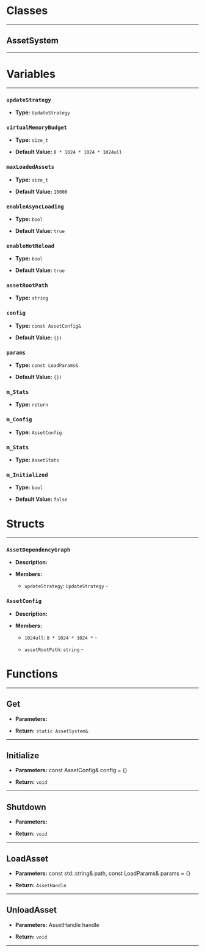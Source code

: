 # Classes
---

## AssetSystem
---




# Variables
---

### `updateStrategy`

- **Type:** `UpdateStrategy`



### `virtualMemoryBudget`

- **Type:** `size_t`

- **Default Value:** `8 * 1024 * 1024 * 1024ull`



### `maxLoadedAssets`

- **Type:** `size_t`

- **Default Value:** `10000`



### `enableAsyncLoading`

- **Type:** `bool`

- **Default Value:** `true`



### `enableHotReload`

- **Type:** `bool`

- **Default Value:** `true`



### `assetRootPath`

- **Type:** `string`



### `config`

- **Type:** `const AssetConfig&`

- **Default Value:** `{})`



### `params`

- **Type:** `const LoadParams&`

- **Default Value:** `{})`



### `m_Stats`

- **Type:** `return`



### `m_Config`

- **Type:** `AssetConfig`



### `m_Stats`

- **Type:** `AssetStats`



### `m_Initialized`

- **Type:** `bool`

- **Default Value:** `false`




# Structs
---

### `AssetDependencyGraph`

- **Description:** 

- **Members:**

  - `updateStrategy`: `UpdateStrategy` - 



### `AssetConfig`

- **Description:** 

- **Members:**

  - `1024ull`: `8 * 1024 * 1024 *` - 

  - `assetRootPath`: `string` - 




# Functions
---

## Get



- **Parameters:** 

- **Return:** `static AssetSystem&`

---

## Initialize



- **Parameters:** const AssetConfig& config = {}

- **Return:** `void`

---

## Shutdown



- **Parameters:** 

- **Return:** `void`

---

## LoadAsset



- **Parameters:** const std::string& path, const LoadParams& params = {}

- **Return:** `AssetHandle`

---

## UnloadAsset



- **Parameters:** AssetHandle handle

- **Return:** `void`

---
